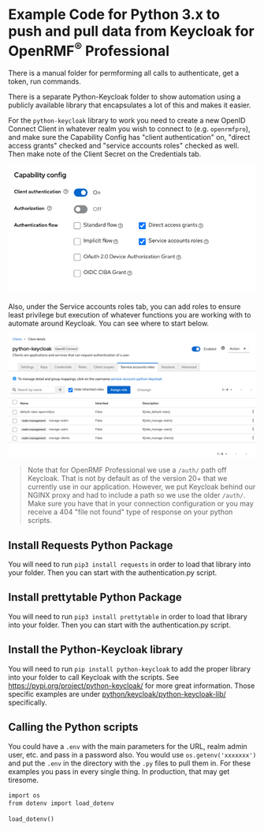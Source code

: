 # Example Code for Python 3.x to push and pull data from Keycloak for OpenRMF<sup>&reg;</sup> Professional
There is a manual folder for permforming all calls to authenticate, get a token, run commands. 

There is a separate Python-Keycloak folder to show automation using a publicly available library that encapsulates a lot of this and makes it easier. 

For the `python-keycloak` library to work you need to create a new OpenID Connect Client in whatever realm you wish to connect to (e.g. `openrmfpro`), and make sure the Capability Config has "client authentication" on, "direct access grants" checked and "service accounts roles" checked as well. Then make note of the Client Secret on the Credentials tab.

![Capability Config settings](./img/capability-config.png?raw=true)

Also, under the Service accounts roles tab, you can add roles to ensure least privilege but execution of whatever functions you are working with to automate around Keycloak. You can see where to start below.

![Capability Config settings](./img/service-accounts-roles.png?raw=true)

> Note that for OpenRMF Professional we use a `/auth/` path off Keycloak. That is not by default as of the version 20+ that we currently use in our application. However, we put Keycloak behind our NGINX proxy and had to include a path so we use the older `/auth/`. Make sure you have that in your connection configuration or you may receive a 404 "file not found" type of response on your python scripts.

## Install Requests Python Package

You will need to run `pip3 install requests` in order to load that library into your folder. Then you can start with the authentication.py script.

## Install prettytable Python Package

You will need to run `pip3 install prettytable` in order to load that library into your folder. Then you can start with the authentication.py script.

## Install the Python-Keycloak library

You will need to run `pip install python-keycloak` to add the proper library into your folder to call Keycloak with the scripts. See https://pypi.org/project/python-keycloak/ for more great information.  Those specific examples are under <a href="./python/keycloak/python-keycloak-lib/">python/keycloak/python-keycloak-lib/</a> specifically. 

## Calling the Python scripts

You could have a `.env` with the main parameters for the URL, realm admin user, etc. and pass in a password also. You would use `os.getenv('xxxxxxx')` and put the `.env` in the directory with the `.py` files to pull them in. For these examples you pass in every single thing. In production, that may get tiresome. 

```
import os
from dotenv import load_dotenv

load_dotenv()
```